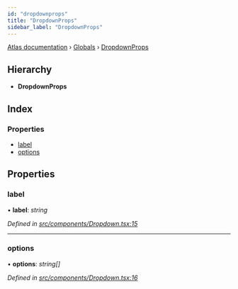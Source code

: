 ```yaml
---
id: "dropdownprops"
title: "DropdownProps"
sidebar_label: "DropdownProps"
---
```


[Atlas documentation](../index.md) › [Globals](../globals.md) › [DropdownProps](dropdownprops.md)

## Hierarchy

* **DropdownProps**

## Index

### Properties

* [label](dropdownprops.md#label)
* [options](dropdownprops.md#options)

## Properties

###  label

• **label**: *string*

*Defined in [src/components/Dropdown.tsx:15](https://github.com/chronark/atlas/blob/4c0c2ce/src/components/Dropdown.tsx#L15)*

___

###  options

• **options**: *string[]*

*Defined in [src/components/Dropdown.tsx:16](https://github.com/chronark/atlas/blob/4c0c2ce/src/components/Dropdown.tsx#L16)*
